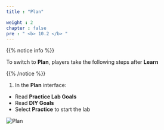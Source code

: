 ```yaml
---
title : "Plan"

weight : 2
chapter : false
pre : " <b> 10.2 </b> "
---
```


{{% notice info %}}

To switch to **Plan**, players take the following steps after **Learn**

{{% /notice %}}

1. In the **Plan** interface:

- Read **Practice Lab Goals**
- Read **DIY Goals**
- Select **Practice** to start the lab

![Plan](/images/10-database/10.2-plan/1-plan.png)
